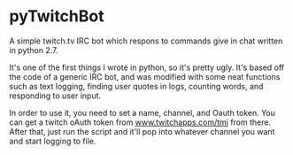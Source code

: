 pyTwitchBot
===========

A simple twitch.tv IRC bot which respons to commands give in chat written in python 2.7.

It's one of the first things I wrote in python, so it's pretty ugly. It's based off the code of a generic IRC bot, and was modified with some neat functions such as text logging, finding user quotes in logs, counting words, and responding to user input. 


In order to use it, you need to set a name, channel, and Oauth token.  You can get a twitch oAuth token from www.twitchapps.com/tmi from there. After that, just run the script and it'll pop into whatever channel you want and start logging to file.
